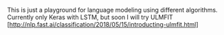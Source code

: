 This is just a playground for language modeling using different algorithms. 
Currently only Keras with LSTM, but soon I will try ULMFIT [http://nlp.fast.ai/classification/2018/05/15/introducting-ulmfit.html] 